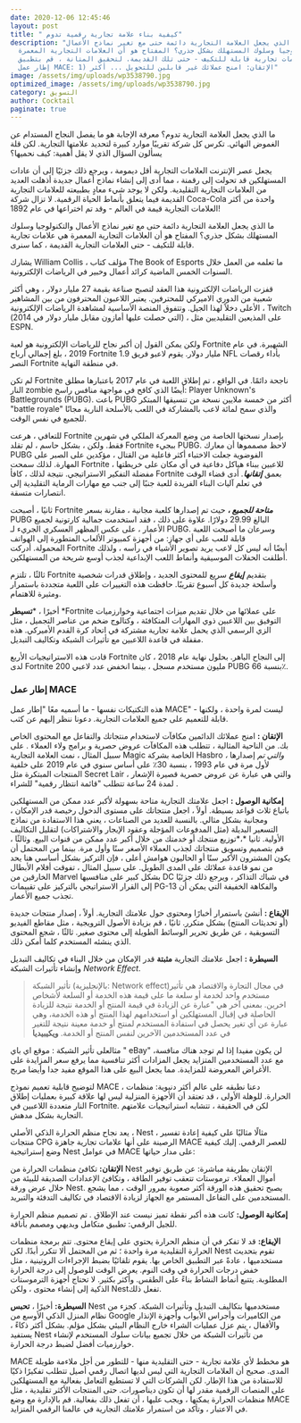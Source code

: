 ```yaml
---
date: 2020-12-06 12:45:46
layout: post
title: " كيفية بناء علامة تجارية رقمية تدوم"
description: "ما الذي يجعل العلامة التجارية دائمة حتى مع تغير نماذج الأعمال
  والتكنولوجيا وسلوك المستهلك بشكل جذري؟ المفتاح هو أن العلامات التجارية المعمرة
  هي علامات تجارية قابلة للتكيف - حتى تلك القديمة. لتحقيق المتانة ، قم بتطبيق
  إطار عمل MACE: 1) الإتقان: امنح عملائك غير قابلين للتحويل ... أكثر"
image: /assets/img/uploads/wp3538790.jpg
optimized_image: /assets/img/uploads/wp3538790.jpg
category: التسويق
author: Cocktail
paginate: true
---
```

ما الذي يجعل العلامة التجارية تدوم؟ معرفة الإجابة هو ما يفصل النجاح المستدام عن الغموض النهائي. تكرس كل شركة تقريبًا موارد كبيرة لتحديد علامتها التجارية. لكن قلة يسألون السؤال الذي لا يقل أهمية: كيف نحميها؟

يجعل عصر الإنترنت العلامات التجارية أقل ديمومة ، ويرجع ذلك جزئيًا إلى أن عادات المستهلكين قد تحولت إلى رقمنة ، مما أدى إلى إنشاء نماذج أعمال جديدة أذهلت العديد من العلامات التجارية التقليدية. ولكن لا يوجد شيء معادٍ بطبيعته للعلامات التجارية القديمة فيما يتعلق بأنماط الحياة الرقمية. لا تزال شركة Coca-Cola واحدة من أكثر العلامات التجارية قيمة في العالم - وقد تم اختراعها في عام 1892!

ما الذي يجعل العلامة التجارية دائمة حتى مع تغير نماذج الأعمال والتكنولوجيا وسلوك المستهلك بشكل جذري؟ المفتاح هو أن العلامات التجارية المعمرة هي علامات تجارية قابلة للتكيف - حتى العلامات التجارية القديمة ، كما سنرى.

يشارك William Collis ، مؤلف كتاب The Book of Esports ما تعلمه من العمل خلال السنوات الخمس الماضية كرائد أعمال وخبير في الرياضات الإلكترونية. 

قفزت الرياضات الإلكترونية هذا العقد لتصبح صناعة بقيمة 27 مليار دولار ، وهي أكثر شعبية من الدوري الاميركي للمحترفين. يعتبر اللاعبون المحترفون من بين المشاهير الأعلى دخلاً لهذا الجيل. وتتفوق المنصة الأساسية لمشاهدة الرياضات الإلكترونية ، Twitch (التي حصلت عليها أمازون مقابل مليار دولار في 2014) ، على المذيعين التقليديين مثل ESPN.

ولكن يمكن القول إن أكبر نجاح للرياضات الإلكترونية هو لعبة Fortnite الشهيرة. في عام 2019 ، بلغ إجمالي أرباح Fortnite 1.9 مليار دولار. يقوم لاعبو فريق NFL بأداء رقصات النصر Fortnite في منطقة النهاية. 

لم تكن Fortnite ناجحة دائمًا. في الواقع ، تم إطلاق اللعبة في عام 2017 باعتبارها مطلق النار zombie أيضًا الذي كافح في مواجهة منافس راسخ: Player Unknown's Battlegrounds (PUBG). باعت PUBG أكثر من خمسة ملايين نسخة من تنسيقها المبتكر "battle royale" والذي سمح لمائة لاعب بالمشاركة في اللعب بالأسلحة النارية مجانًا للجميع في نفس الوقت.

للتعافي ، هرعت Fortnite بإصدار نسختها الخاصة من وضع المعركة الملكي في شهرين فقط. ولكن ، بشكل حاسم ، لم تقلد Fortnite ببجيء PUBG. لاحظ مصمموها أن معارك PUBG الفوضوية جعلت الاختباء أكثر فاعلية من القتال ، مؤكدين على الصبر على المهارة. لذلك سمحت Fortnite للاعبين ببناء هياكل دفاعية في أي مكان على خريطتها ، مفضلة التفكير الاستراتيجي. نتيجة لذلك ، كافأ Fortnite بعمق ***إتقانها**.* أدى قضاء الوقت في تعلم آليات البناء الفريدة للعبة جنبًا إلى جنب مع مهارات الرماية التقليدية إلى انتصارات متسقة.

ثانيًا ، أصبحت Fortnite ***متاحة للجميع* ،** حيث تم إصدارها كلعبة مجانية ، مقارنة بسعر PUBG البالغ 29.99 دولارًا. علاوة على ذلك ، فقد استخدمت جمالية كارتونية لجميع الأعمار ، على عكس المظهر العسكري الجريء لـ PUBG. وسرعان ما أصبحت اللعبة قابلة للعب على أي جهاز: من أجهزة كمبيوتر الألعاب المتطورة إلى الهواتف المحمولة. أدركت Fortnite أيضًا أنه ليس كل لاعب يريد تصوير الأشياء في رأسه ، ولذلك أطلقت الحفلات الموسيقية وأنماط اللعب الإبداعية لجذب أوسع شريحة من المستهلكين.

ثالثًا ، تلتزم Fortnite بتقديم ***إيقاع*** سريع للمحتوى الجديد ، وإطلاق قدرات شخصية وأسلحة جديدة كل أسبوع تقريبًا. حافظت هذه التغييرات على اللعبة متجددة باستمرار ومثيرة للاهتمام.

أخيرًا ، ***تسيطر** *Fortnite على عملائها من خلال تقديم ميزات اجتماعية وخوارزميات التوفيق بين اللاعبين ذوي المهارات المتكافئة ، وكتالوج ضخم من عناصر التجميل ، مثل الزي الرسمي الذي يحمل علامة تجارية مشتركة في اتحاد كرة القدم الأميركي. هذه مقفلة في قاعدة اللاعبين مع تأثيرات الشبكة وتكاليف التبديل.

قادت هذه الاستراتيجيات الأربع Fortnite إلى النجاح الباهر. بحلول نهاية عام 2018 ، كان لدى Fortnite 200 مليون مستخدم مسجل ، بينما انخفض عدد لاعبي PUBG بنسبة 66٪.

### **إطار عمل MACE**

هذه التكتيكات نفسها - ما أسميه معًا "إطار عمل MACE" - ليست لمرة واحدة ، ولكنها قابلة للتعميم على جميع العلامات التجارية. دعونا ننظر إليهم عن كثب.

**الإتقان :** امنح عملائك الدائمين مكافآت لاستخدام منتجاتك والتفاعل مع المحتوى الخاص بك. من الناحية المثالية ، تتطلب هذه المكافآت عروض حصرية و برامج ولاء العملاء . على سبيل المثال ، نمت العلامة التجارية Magic الخاصة بشركة Hasbro *، والتي تم* إصدارها لأول مرة في عام 1993 ، بنسبة 30٪ على أساس سنوي في عام 2019 على خلفية المنتجات المبتكرة مثل Secret Lair ، والتي هي عبارة عن عروض حصرية قصيرة الإشعار لمدة 24 ساعة تتطلب "قائمة انتظار رقمية" للشراء .

**إمكانية الوصول :** اجعل علامتك التجارية متاحة بسهولة لأكبر عدد ممكن من المستهلكين باتباع ثلاث قواعد بسيطة. أولاً ، اجعل منتجاتك على مستوى الدخول رخيصة قدر الإمكان ، ومجانية بشكل مثالي. بالنسبة للعديد من الصناعات ، يعني هذا الاستفادة من نماذج التسعير البديلة (مثل المدفوعات المؤجلة وعقود الإيجار والاشتراكات) لتقليل التكاليف الأولية. ثانيا *،*توزيع منتجك أو خدمتك من خلال أكبر عدد ممكن من قنوات البيع. وثالثًا ، قم بتصميم وتسويق منتجاتك لجذب العملاء الأصغر سنًا وأول مرة. بينما من المحتمل أن يكون المشترون الأكبر سنًا أو الحاليون هوامش أعلى ، فإن التركيز بشكل أساسي هنا يحد من نمو قاعدة عملائك على المدى الطويل. على سبيل المثال ، تفوقت أفلام الأبطال الخارقين من Marvel بشكل كبير على منافسيها DC في شباك التذاكر ، ويرجع ذلك جزئيًا إلى القرار الاستراتيجي بالتركيز على تقييمات PG-13 والفكاهة الخفيفة التي يمكن أن تجذب جميع الأعمار.

**الإيقاع :** أنشئ باستمرار أخبارًا ومحتوى حول علامتك التجارية. أولاً ، إصدار منتجات جديدة (أو تحديثات المنتج) بشكل متكرر. ثانيًا ، قم بزيادة الأصول الترويجية ، مثل مقاطع الفيديو التسويقية ، عن طريق تحرير الوسائط الطويلة إلى محتوى صغير. ثالثًا ، شجع المحتوى الذي ينشئه المستخدم كلما أمكن ذلك.

**السيطرة :** اجعل علامتك التجارية **مثبتة** قدر الإمكان من خلال البناء في تكاليف التبديل وإنشاء تأثيرات الشبكة *Network Effect*. 

> تأثير الشبكة (بالإنجليزية: Network effect)‏ في مجال التجارة والاقتصاد هي تأثير مستخدم واحد لخدمة أو سلعة ما على قيمة هذه الخدمة أو السلعة لأشخاص اخرين. بمعنى آخر هي "عبارة عن الزيادة في قيمة المنتج أو الخدمة نتيجة للزيادة الحاصلة في إقبال المستهلكين أو استخدامهم لهذا المنتج أو هذه الخدمة، وهي عبارة عن أي تغير يحصل في استفادة المستخدم لمنتج أو خدمة معينة نتيجة للتغير في عدد المستخدمين الآخرين لنفس المنتج أو الخدمة.                                                           **ويكيبيديا**

مثالعلى تأثير الشبكة : موقع اي باي " eBay" لن يكون مفيدا إذا لم توجد هناك منافسة، مع عدد المستخدمين المتزايد يجعل المزادات أكثر تنافسية مما يرفع سعر المزايدة على الأغراض المعروضة للمزايدة. مما يجعل البيع على هذا الموقع مفيد جدا وأيضا مربح.

لتوضيح قابلية تعميم نموذج MACE ، دعنا نطبقه على عالم أكثر دنيوية: منظمات الحرارة. للوهلة الأولى ، قد تعتقد أن الأجهزة المنزلية ليس لها علاقة كبيرة بعمليات إطلاق النار متعددة اللاعبين في Fortnite. لكن في الحقيقة ، تتشابه استراتيجيات علامتهم التجارية بشكل مدهش.

يعد نجاح منظم الحرارة الذكي الأصلي ، Nest ، مثالًا مثاليًا على كيفية إعادة تفسير منتجات CPG الرصينة على أنها علامات تجارية جاهزة MACE للعصر الرقمي. إليك كيفية وضع إستراتيجية Nest في عوامل MACE على مدار حياتها:

**الإتقان:** تكافئ منظمات الحرارة من Nest الإتقان بطريقة مباشرة: عن طريق توفير أموال العملاء. ترموستات تتعقب توفير الطاقة ، وتكافئ الإعدادات الصديقة للبيئة من خلال عرض ورقة Nest. يصبح تحقيق هذه الورقة أكثر صعوبة بمرور الوقت ، مما يشجع المستخدمين على التفاعل المستمر مع الجهاز لزيادة الاقتصاد في تكاليف التدفئة والتبريد.

**إمكانية الوصول:** كانت هذه أكبر نقطة تميز نيست عند الإطلاق *.* تم تصميم منظم الحرارة للجيل الرقمي: تطبيق متكامل وبديهي ومصمم بأناقة.

**الإيقاع:** قد لا تفكر في أن منظم الحرارة يحتوي على إيقاع محتوى. تتم برمجة منظمات الحرارة التقليدية مرة واحدة ؛ ثم من المحتمل ألا تتكرر أبدًا. لكن Nest تقوم بتحديث مستخدميها ، عادةً عبر التطبيق الخاص بها. يقوم تلقائيًا بضبط الإجراءات الروتينية ، مثل خفض درجات الحرارة في وقت النوم. يعرض الوقت للوصول إلى درجة الحرارة المطلوبة. يتتبع أنماط النشاط بناءً على الطقس. وأكثر بكثير. لا تحتاج أجهزة الترموستات الذكية إلى إنشاء محتوى ، ولكن Nestتفعل ذلك.

**السيطرة:** أخيرًا ، **تحبس** Nest مستخدميها بتكاليف التبديل وتأثيرات الشبكة. كجزء من نظام المنزل الذكي الأوسع من Google من الكاميرات وأجراس الأبواب وأجهزة الإنذار والأقفال ، يتم عزل عمليات الشراء خارج النظام البيئي بشكل مؤلم. بشكل أكثر ذكاءً ، يستفيد Nest من تأثيرات الشبكة من خلال تجميع بيانات سلوك المستخدم لإنشاء خوارزميات أفضل لضبط درجة الحرارة.

MACE هو مخطط لأي علامة تجارية - حتى التقليدية منها - للتطور من أجل ملاءمة طويلة المدى. صحيح أن العلامات التجارية التي ليس لديها اتصال رقمي أصيل تتطلب تفكيرًا ذكيًا للاستفادة من هذا الإطار. لكن الشركات التي لا تستطيع التعامل بفعالية مع المستهلكين على المنصات الرقمية مقدر لها أن تكون ديناصورات. حتى المنتجات الأكثر تقليدية ، مثل منظمات الحرارة يمكنها ، ويجب عليها ، أن تفعل ذلك بفعالية. قم بالإدارة مع وضع MACE في الاعتبار ، وتأكد من استمرار علامتك التجارية في عالمنا الرقمي المتزايد.